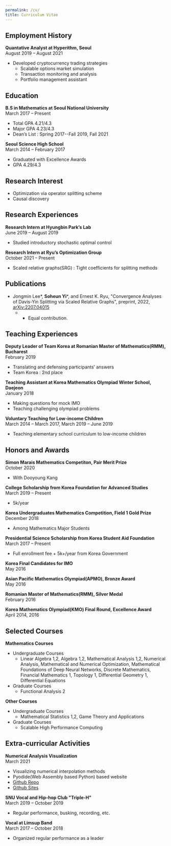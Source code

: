 ```yaml
---
permalink: /cv/
title: Curriculum Vitae
---
```

## Employment History
**Quantative Analyst at Hyperithm, Seoul**\
August 2019 – August 2021
- Developed cryptocurrency trading strategies
  - Scalable options market simulation
  - Transaction monitoring and analysis
  - Portfolio management assistant

## Education
**B.S in Mathematics at Seoul National University**\
March 2017 – Present
- Total GPA 4.21/4.3
- Major GPA 4.23/4.3
- Dean’s List : Spring 2017--Fall 2019, Fall 2021
  
**Seoul Science High School**\
March 2014 – February 2017
- Graduated with Excellence Awards
- GPA 4.29/4.3

## Research Interest
- Optimization via operator splitting scheme
- Causal discovery

## Research Experiences
**Research Intern at Hyungbin Park’s Lab**\
June 2019 – August 2019
- Studied introductory stochastic optimal control
  
**Research Intern at Ryu’s Optimization Group**\
October 2021 – Present
- Scaled relative graphs(SRG) : Tight coefficients for splitting methods

## Publications
- Jongmin Lee*, **Soheun Yi***, and Ernest K. Ryu, "Convergence Analyses of Davis-Yin Splitting via Scaled Relative Graphs", preprint, 2022, [arXiv:2207.04015](https://arxiv.org/abs/2207.04015)
  - * Equal contribution.

## Teaching Experiences
**Deputy Leader of Team Korea at Romanian Master of Mathematics(RMM), Bucharest**\
February 2019
- Translating and defensing participants’ answers
- Team Korea : 2nd place
  
**Teaching Assistant at Korea Mathematics Olympiad Winter School, Daejeon**\
January 2018
- Making questions for mock IMO
- Teaching challenging olympiad problems

**Voluntary Teaching for Low-income Children**\
March 2014 – March 2017, March 2019 – June 2019
- Teaching elementary school curriculum to low-income children

## Honors and Awards
**Simon Marais Mathematics Competiton, Pair Merit Prize**\
October 2020
- With Dooyoung Kang
  
**College Scholarship from Korea Foundation for Advanced Studies**\
March 2019 – Present
- 5k/year

**Korea Undergraduates Mathematics Competition, Field 1 Gold Prize**\
December 2018
- Among Mathematics Major Students

**Presidential Science Scholarship from Korea Student Aid Foundation**\
March 2017 – Present
- Full enrollment fee + 5k+/year from Korea Government

**Korea Final Candidates for IMO**\
May 2016

**Asian Pacific Mathematics Olympiad(APMO), Bronze Award**\
May 2016

**Romanian Master of Mathematics(RMM), Silver Medal**\
February 2016

**Korea Mathematics Olympiad(KMO) Final Round, Excellence Award**\
April 2014, 2016

## Selected Courses
**Mathematics Courses**
- Undergraduate Courses
  - Linear Algebra 1,2, Algebra 1,2, Mathematical Analysis 1,2, Numerical Analysis, Mathematical and Numerical Optimization, Mathematical Foundations of Deep Neural Networks, Discrete Mathematics, Financial Mathematics 1, Topology 1, Differential Geometry 1, Differential Equations
- Graduate Courses
  - Functional Analysis 2
  
**Other Courses**
- Undergraduate Courses
  - Mathematical Statistics 1,2, Game Theory and Applications
- Graduate Courses
  - Scalable High Performance Computing

## Extra-curricular Activities
**Numerical Analysis Visualization**\
March 2021
- Visualizing numerical interpolation methods
- Pyodide(Web Assembly based Python) based website
- [Github Repo](https://github.com/lsdluis1/na_visualization)
- [Github Sites](https://lsdluis1.github.io/na_visualization/)

**SNU Vocal and Hip-hop Club "Triple-H"**\
March 2019 – October 2019
- Regular performance, busking, recording, etc.

**Vocal at Limsup Band**\
March 2017 – October 2018
- Organized regular performance as a leader
